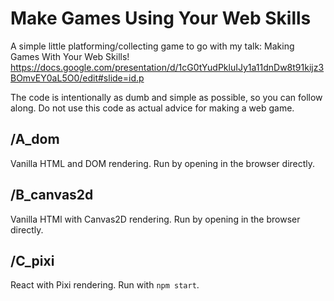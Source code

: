# Make Games Using Your Web Skills
A simple little platforming/collecting game to go with my talk: Making Games With Your Web Skills! https://docs.google.com/presentation/d/1cG0tYudPkluIJy1a11dnDw8t91kijz3BOmvEY0aL5O0/edit#slide=id.p

The code is intentionally as dumb and simple as possible, so you can follow along. Do not use this code as actual advice for making a web game.

## /A_dom
Vanilla HTML and DOM rendering. Run by opening in the browser directly.

## /B_canvas2d
Vanilla HTMl with Canvas2D rendering. Run by opening in the browser directly.

## /C_pixi
React with Pixi rendering. Run with `npm start`.
